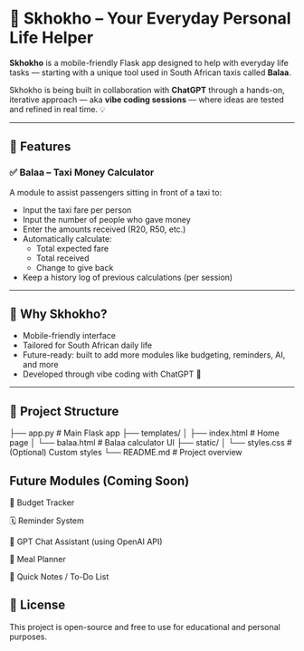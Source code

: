 # 🧠 Skhokho – Your Everyday Personal Life Helper

**Skhokho** is a mobile-friendly Flask app designed to help with everyday life tasks — starting with a unique tool used in South African taxis called **Balaa**.

Skhokho is being built in collaboration with **ChatGPT** through a hands-on, iterative approach — aka **vibe coding sessions** — where ideas are tested and refined in real time. 💡

---

## 🚀 Features

### ✅ Balaa – Taxi Money Calculator
A module to assist passengers sitting in front of a taxi to:
- Input the taxi fare per person
- Input the number of people who gave money
- Enter the amounts received (R20, R50, etc.)
- Automatically calculate:
  - Total expected fare
  - Total received
  - Change to give back
- Keep a history log of previous calculations (per session)

---

## 📱 Why Skhokho?

- Mobile-friendly interface
- Tailored for South African daily life
- Future-ready: built to add more modules like budgeting, reminders, AI, and more
- Developed through vibe coding with ChatGPT 🤝

---

## 📂 Project Structure

├── app.py # Main Flask app
├── templates/
│ ├── index.html # Home page
│ └── balaa.html # Balaa calculator UI
├── static/
│ └── styles.css # (Optional) Custom styles
└── README.md # Project overview

## Future Modules (Coming Soon)
🧾 Budget Tracker

🗓️ Reminder System

💬 GPT Chat Assistant (using OpenAI API)

🥘 Meal Planner

📝 Quick Notes / To-Do List

## 📜 License

This project is open-source and free to use for educational and personal purposes.